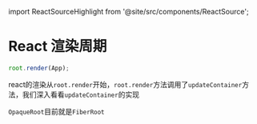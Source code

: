 import ReactSourceHighlight from '@site/src/components/ReactSource';

# React 渲染周期

``` js
root.render(App);
```

react的渲染从`root.render`开始，`root.render`方法调用了`updateContainer`方法，我们深入看看`updateContainer`的实现

<ReactSourceHighlight path="packages/react-reconciler/src/ReactFiberReconciler.old.js#L321-L388" />

`OpaqueRoot`目前就是`FiberRoot`
<ReactSourceHighlight path="packages/react-reconciler/src/ReactFiberReconciler.old.js#L117" />
